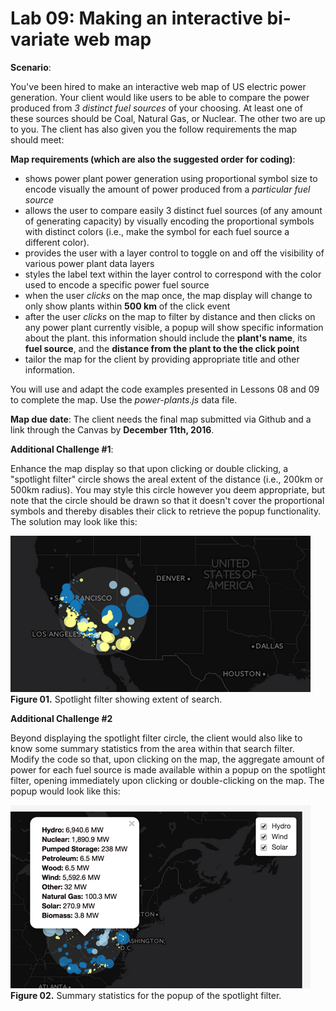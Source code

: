 # Lab 09: Making an interactive bi-variate web map

**Scenario**:


You've been hired to make an interactive web map of US electric power generation. Your client would like users to be able to compare the power produced from *3 distinct fuel sources* of your choosing. At least one of these sources should be Coal, Natural Gas, or Nuclear. The other two are up to you. The client has also given you the follow requirements the map should meet:

**Map requirements (which are also the suggested order for coding)**:

* shows power plant power generation using proportional symbol size to encode visually the amount of power produced from a *particular fuel source*
* allows the user to compare easily 3 distinct fuel sources (of any amount of generating capacity) by visually encoding the proportional symbols with distinct colors (i.e., make the symbol for each fuel source a different color).
* provides the user with a layer control to toggle on and off the visibility of various power plant data layers
* styles the label text within the layer control to correspond with the color used to encode a specific power fuel source
* when the user *clicks* on the map once, the map display will change to only show plants within **500 km** of the click event
* after the user *clicks* on the map to filter by distance and then clicks on any power plant currently visible, a popup will show specific information about the plant. this information should include the **plant's name**, its **fuel source**, and the **distance from the plant to the the click point**
* tailor the map for the client by providing appropriate title and other information.

You will use and adapt the code examples presented in Lessons 08 and 09 to complete the map. Use the *power-plants.js* data file.  

**Map due date**: The client needs the final map submitted via Github and a link through the Canvas by **December 11th, 2016**.

**Additional Challenge #1**:

Enhance the map display so that upon clicking or double clicking, a "spotlight filter" circle shows the areal extent of the distance (i.e., 200km or 500km radius). You may style this circle however you deem appropriate, but note that the circle should be drawn so that it doesn't cover the proportional symbols and thereby disables their click to retrieve the popup functionality. The solution may look like this:

![Spotlight filter showing extent of search/filter radius](lab-09-graphics/spotlight-filter.png)  
**Figure 01.** Spotlight filter showing extent of search.

**Additional Challenge #2**

Beyond displaying the spotlight filter circle, the client would also like to know some summary statistics from the area within that search filter. Modify the code so that, upon clicking on the map, the aggregate amount of power for each fuel source is made available within a popup on the spotlight filter, opening immediately upon clicking or double-clicking on the map. The popup would look like this:

![Summary statistics for the popup of the spotlight filter](lab-09-graphics/summary-popup.png)  
**Figure 02.** Summary statistics for the popup of the spotlight filter.
